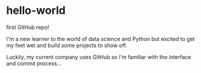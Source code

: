 # hello-world
first GitHub repo!

I'm a new learner to the world of data science and Python but excited to get my feet wet and build some projects to show off.

Luckily, my current company uses GitHub so I'm familiar with the interface and commit process...

